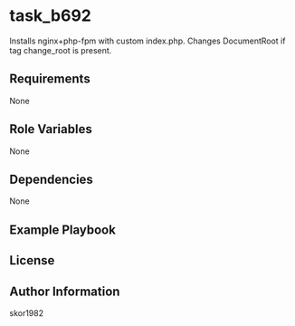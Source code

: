 task_b692
=========

Installs nginx+php-fpm with custom index.php. Changes DocumentRoot if tag change_root is present.

Requirements
------------

None

Role Variables
--------------

None

Dependencies
------------

None

Example Playbook
----------------


License
-------



Author Information
------------------

skor1982
